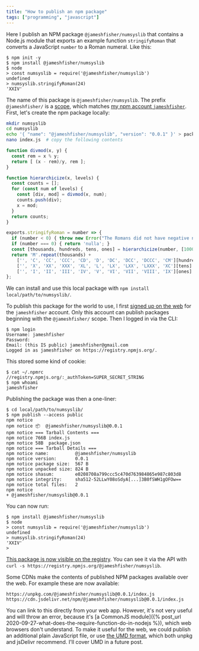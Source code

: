 ```yaml
---
title: "How to publish an npm package"
tags: ["programming", "javascript"]
---
```


Here I publish an NPM package `@jameshfisher/numsyslib`
that contains a Node.js module
that exports an example function `stringifyRoman`
that converts a JavaScript `number` to a Roman numeral.
Like this:

```shell
$ npm init -y
$ npm install @jameshfisher/numsyslib
$ node
> const numsyslib = require('@jameshfisher/numsyslib')
undefined
> numsyslib.stringifyRoman(24)
'XXIV'
```

The name of this package is `@jameshfisher/numsyslib`.
The prefix `@jameshfisher/` is a [scope](https://docs.npmjs.com/about-scopes),
which matches [my npm account `jameshfisher`](https://www.npmjs.com/~jameshfisher).
First, let's create the npm package locally:

```bash
mkdir numsyslib
cd numsyslib
echo '{ "name": "@jameshfisher/numsyslib", "version": "0.0.1" }' > package.json
nano index.js  # copy the following contents
```

```js
function divmod(x, y) {
  const rem = x % y;
  return [ (x - rem)/y, rem ];
}

function hierarchicize(x, levels) {
  const counts = [];
  for (const num of levels) {
    const [div, mod] = divmod(x, num);
    counts.push(div);
    x = mod;
  }
  return counts;
}

exports.stringifyRoman = number => {
  if (number < 0) { throw new Error("The Romans did not have negative numerals"); }
  if (number === 0) { return 'nulla'; }
  const [thousands, hundreds, tens, ones] = hierarchicize(number, [1000,100,10,1]);
  return 'M'.repeat(thousands) +
    ['', 'C', 'CC', 'CCC', 'CD', 'D', 'DC', 'DCC', 'DCCC', 'CM'][hundreds] +
    ['', 'X', 'XX', 'XXX', 'XL', 'L', 'LX', 'LXX', 'LXXX', 'XC'][tens] +
    ['', 'I', 'II', 'III', 'IV', 'V', 'VI', 'VII', 'VIII', 'IX'][ones];
};
```

We can install and use this local package with `npm install local/path/to/numsyslib/`.

To publish this package for the world to use, 
I first [signed up on the web](https://www.npmjs.com/signup) for the `jameshfisher` account.
Only this account can publish packages beginning with the `@jameshfisher/` scope.
Then I logged in via the CLI:

```shell
$ npm login
Username: jameshfisher
Password:
Email: (this IS public) jameshfisher@gmail.com
Logged in as jameshfisher on https://registry.npmjs.org/.
```

This stored some kind of cookie:

```
$ cat ~/.npmrc
//registry.npmjs.org/:_authToken=SUPER_SECRET_STRING
$ npm whoami
jameshfisher
```

Publishing the package was then a one-liner:

```
$ cd local/path/to/numsyslib/
$ npm publish --access public
npm notice
npm notice 📦  @jameshfisher/numsyslib@0.0.1
npm notice === Tarball Contents ===
npm notice 766B index.js
npm notice 58B  package.json
npm notice === Tarball Details ===
npm notice name:          @jameshfisher/numsyslib
npm notice version:       0.0.1
npm notice package size:  567 B
npm notice unpacked size: 824 B
npm notice shasum:        e0208708a799ccc5c470d763984865e987c803d8
npm notice integrity:     sha512-52LLwY08oSdyA[...]3B0fSWH1gOFOw==
npm notice total files:   2
npm notice
+ @jameshfisher/numsyslib@0.0.1
```

You can now run:

```shell
$ npm install @jameshfisher/numsyslib
$ node
> const numsyslib = require('@jameshfisher/numsyslib')
undefined
> numsyslib.stringifyRoman(24)
'XXIV'
>
```

[This package is now visible on the registry](https://www.npmjs.com/package/@jameshfisher/numsyslib).
You can see it via the API with `curl -s https://registry.npmjs.org/@jameshfisher/numsyslib`.

Some CDNs make the contents of published NPM packages available over the web.
For example these are now available:

```
https://unpkg.com/@jameshfisher/numsyslib@0.0.1/index.js
https://cdn.jsdelivr.net/npm/@jameshfisher/numsyslib@0.0.1/index.js
```

You can link to this directly from your web app.
However, it's not very useful and will throw an error,
because it's [a CommonJS module]({% post_url 2020-09-27-what-does-the-require-function-do-in-nodejs %}),
which web browsers don't understand.
To make it useful for the web,
we could publish an additional plain JavaScript file,
or use [the UMD format](https://github.com/umdjs/umd),
which both unpkg and jsDelivr recommend.
I'll cover UMD in a future post.
